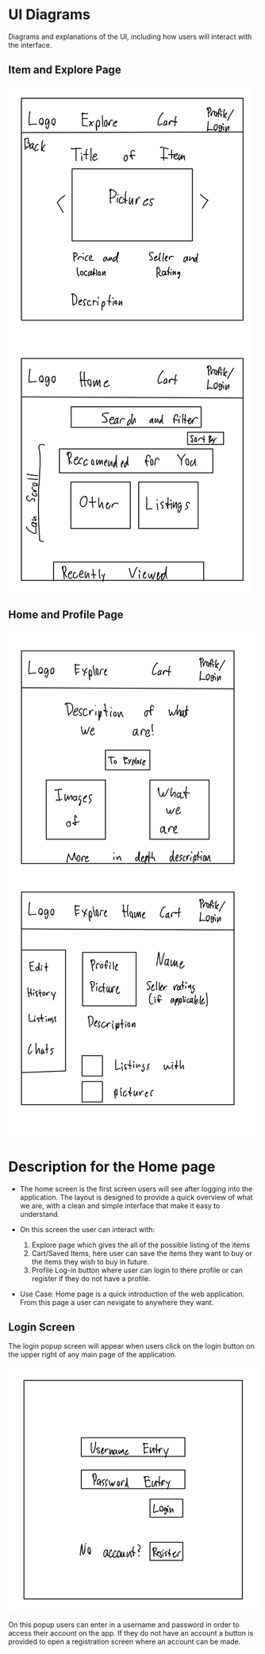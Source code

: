 # UI Diagrams

Diagrams and explanations of the UI, including how users will interact with the interface.

## Item and Explore Page

![Item and Explore Page](Images/UI%20Mocks-1.png)

## Home and Profile Page

![Home and Profile Page](Images/UI%20Mocks-2.png)
# Description for the Home page
- The home screen is the first screen users will see after logging into the application. The layout is designed to provide a quick overview of what we are, with a clean and simple interface that make it easy to understand.
- On this screen the user can interact with:
  1. Explore page which gives the all of the possible listing of the items
  2. Cart/Saved Items, here user can save the items they want to buy or the items they wish to buy in future.
  3. Profile Log-in button where user can login to there profile or can register if they do not have a profile.

- Use Case: Home page is a quick introduction of the web application. From this page a user can nevigate to anywhere they want.
## Login Screen

The login popup screen will appear when users click on the login button on the upper right of any main page of the application.

![Login Popup](Images/UI%20Mocks-3.png)

On this popup users can enter in a username and password in order to access their account on the app. If they do not have an account a button is provided to open a registration screen where an account can be made.

